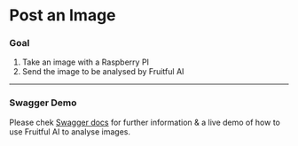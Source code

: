 # Post an Image

### Goal

1. Take an image with a Raspberry PI
2. Send the image to be analysed by Fruitful AI

-----------------------

### Swagger Demo

Please chek [Swagger docs](https://api.fruitful.ag/v1/docs/) for further information & a live demo of how to use Fruitful AI to analyse images.
